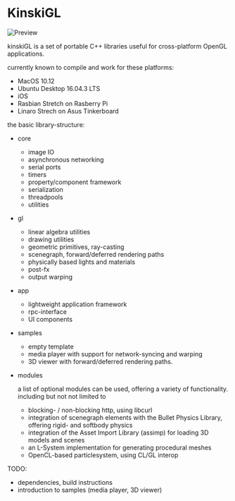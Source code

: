KinskiGL
========

![Preview](http://crocdialer.com/wp-content/uploads/2018/05/08.jpg)

kinskiGL is a set of portable C++ libraries useful for cross-platform OpenGL applications.

currently known to compile and work for these platforms:

* MacOS 10.12
* Ubuntu Desktop 16.04.3 LTS
* iOS
* Rasbian Stretch on Rasberry Pi
* Linaro Strech on Asus Tinkerboard

the basic library-structure:

* core

    * image IO
    * asynchronous networking
    * serial ports
    * timers
    * property/component framework
    * serialization
    * threadpools
    * utilities

* gl

    * linear algebra utilities
    * drawing utilities
    * geometric primitives, ray-casting
    * scenegraph, forward/deferred rendering paths
    * physically based lights and materials
    * post-fx
    * output warping

* app

    * lightweight application framework
    * rpc-interface
    * UI components

* samples

    * empty template
    * media player with support for network-syncing and warping
    * 3D viewer with forward/deferred rendering paths.

* modules

  a list of optional modules can be used, offering a variety of functionality.
  including but not not limited to  

    * blocking- / non-blocking http, using libcurl
    * integration of scenegraph elements with the Bullet Physics Library, offering rigid- and softbody physics
    * integration of the Asset Import Library (assimp) for loading 3D models and scenes
    * an L-System implementation for generating procedural meshes
    * OpenCL-based particlesystem, using CL/GL interop

TODO:

* dependencies, build instructions
* introduction to samples (media player, 3D viewer)
